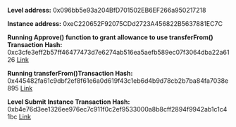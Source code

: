 **Level address:** 0x096bb5e93a204BfD701502EB6EF266a950217218

**Instance address:** 0xeC220652F92075CDd2723A456822B5637881EC7C

**Running Approve() function to grant allowance to use transferFrom() Transaction Hash:**
0xc3cfe3eff2b57ff46477473d7e6274ab516ea5aefb589ec07f3064dba22a6126 [Link](https://rinkeby.etherscan.io/tx/0xc3cfe3eff2b57ff46477473d7e6274ab516ea5aefb589ec07f3064dba22a6126)

**Running transferFrom()Transaction Hash:**
0x445482fa61c9dbf2ef8f61e6a0d619f43c1eb6d4b9d78cb2b7ba84fa7038e895 [Link](https://rinkeby.etherscan.io/tx/0x445482fa61c9dbf2ef8f61e6a0d619f43c1eb6d4b9d78cb2b7ba84fa7038e895)

**Level Submit Instance Transaction Hash:** 
0xb4e76d3ee1326ee976ec7c911f0c2ef9533000a8b8cff2894f9942ab1c1c41bc [Link](https://rinkeby.etherscan.io/tx/0xb4e76d3ee1326ee976ec7c911f0c2ef9533000a8b8cff2894f9942ab1c1c41bc)